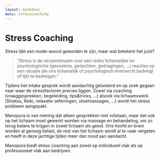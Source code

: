 ```yaml
---
layout: markdown
menu: stresscoaching
---
```

# Stress Coaching

Stress lijkt een mode-woord geworden te zijn, maar wat betekent het juist? 

> “Stress is de verzamelnaam voor een reeks lichamelijke en psychologische (gevoelens, gedachten, gedragingen, ...) reacties op een situatie die ons lichamelijk of psychologisch evenwicht bedreigt of lijkt te bedreigen.”

Tijdens het intake gesprek wordt aandachtig geluisterd en op zoek gegaan naar waar de stressfactoren precies liggen. 
Zowel via coaching (vraaggesprekken, begeleiding, tips&tricks, ...) alsook via lichaamswerk (Shiatsu, Reiki, relaxatie oefeningen, stoelmassages, ...) wordt het stress probleem aangepakt. 

Manopura is van mening dat alleen gesprekken niet volstaan, maar dat ook op het lichaam moet gewerkt worden via massage en behandeling, om zo terug balans te krijgen in zowel lichaam als geest. Ons hoofd en brein worden al genoeg belast, de rest van het lichaam wordt al te vaak vergeten en heeft in deze jachtige tijden meer dan nood aan aandacht.

Manopura biedt stress coaching aan zowel op individueel vlak als op professioneel vlak aan bedrijven.
